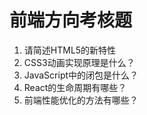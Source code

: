 # 前端方向考核题

1. 请简述HTML5的新特性
2. CSS3动画实现原理是什么？
3. JavaScript中的闭包是什么？
4. React的生命周期有哪些？
5. 前端性能优化的方法有哪些？
